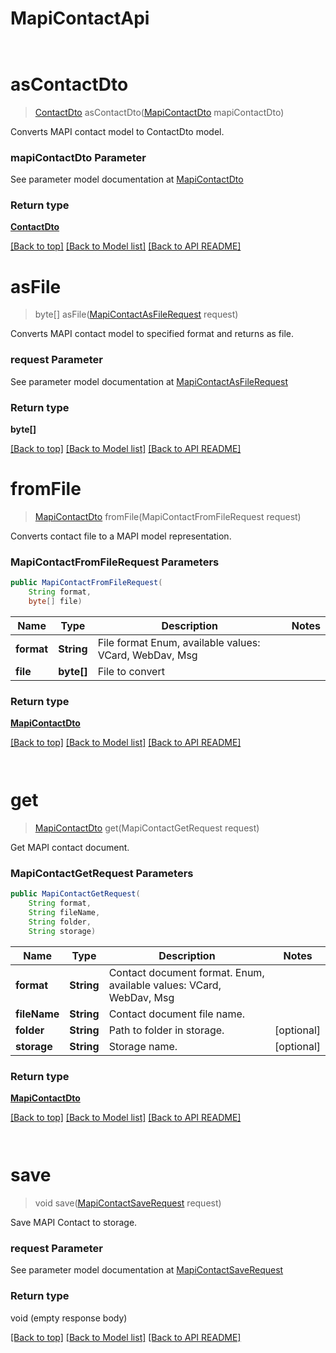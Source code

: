 # MapiContactApi

            ﻿
<a name="asContactDto"></a>
# asContactDto
> [ContactDto](ContactDto.md) asContactDto([MapiContactDto](MapiContactDto.md) mapiContactDto)

Converts MAPI contact model to ContactDto model.             

### mapiContactDto Parameter

See parameter model documentation at [MapiContactDto](MapiContactDto.md)

### Return type

[**ContactDto**](ContactDto.md)

[[Back to top]](#) [[Back to Model list]](Models.md) [[Back to API README]](README.md)
            ﻿
<a name="asFile"></a>
# asFile
> byte[] asFile([MapiContactAsFileRequest](MapiContactAsFileRequest.md) request)

Converts MAPI contact model to specified format and returns as file.             

### request Parameter

See parameter model documentation at [MapiContactAsFileRequest](MapiContactAsFileRequest.md)

### Return type

**byte[]**

[[Back to top]](#) [[Back to Model list]](Models.md) [[Back to API README]](README.md)
            ﻿
<a name="fromFile"></a>
# **fromFile**
> [MapiContactDto](MapiContactDto.md) fromFile(MapiContactFromFileRequest request)

Converts contact file to a MAPI model representation.             

### **MapiContactFromFileRequest** Parameters
```java
public MapiContactFromFileRequest(
    String format, 
    byte[] file)
```

Name | Type | Description | Notes
---- | ---- | ----------- | -----
 **format** | **String**| File format Enum, available values: VCard, WebDav, Msg |
 **file** | **byte[]**| File to convert |

### Return type

[**MapiContactDto**](MapiContactDto.md)

[[Back to top]](#) [[Back to Model list]](Models.md) [[Back to API README]](README.md)

            ﻿
<a name="get"></a>
# **get**
> [MapiContactDto](MapiContactDto.md) get(MapiContactGetRequest request)

Get MAPI contact document.             

### **MapiContactGetRequest** Parameters
```java
public MapiContactGetRequest(
    String format, 
    String fileName, 
    String folder, 
    String storage)
```

Name | Type | Description | Notes
---- | ---- | ----------- | -----
 **format** | **String**| Contact document format. Enum, available values: VCard, WebDav, Msg |
 **fileName** | **String**| Contact document file name. |
 **folder** | **String**| Path to folder in storage. | [optional]
 **storage** | **String**| Storage name. | [optional]

### Return type

[**MapiContactDto**](MapiContactDto.md)

[[Back to top]](#) [[Back to Model list]](Models.md) [[Back to API README]](README.md)

            ﻿
<a name="save"></a>
# save
> void save([MapiContactSaveRequest](MapiContactSaveRequest.md) request)

Save MAPI Contact to storage.             

### request Parameter

See parameter model documentation at [MapiContactSaveRequest](MapiContactSaveRequest.md)

### Return type

void (empty response body)

[[Back to top]](#) [[Back to Model list]](Models.md) [[Back to API README]](README.md)
